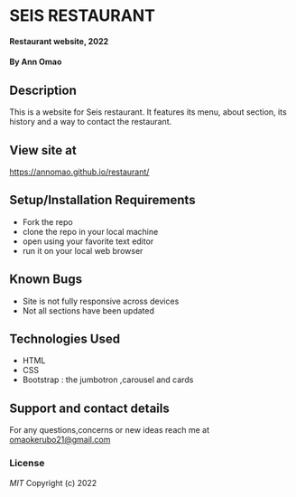 # SEIS RESTAURANT
#### Restaurant website, 2022
#### By **Ann Omao**
## Description
This is a website for Seis restaurant. It features its menu, about section, its history and a way to contact the restaurant.  
## View site at 
https://annomao.github.io/restaurant/
## Setup/Installation Requirements
* Fork the repo
* clone the repo in your local machine
* open using your favorite text editor
* run it on your local web browser
## Known Bugs
* Site is not fully responsive across devices
* Not all sections have been updated
## Technologies Used
* HTML 
* CSS
* Bootstrap : the jumbotron ,carousel and cards
## Support and contact details
For any questions,concerns or new ideas reach me at omaokerubo21@gmail.com 
### License
*MIT*
Copyright (c) 2022